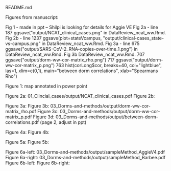 README.md

Figures from manuscript:

Fig 1 - made in ppt – Shilpi is looking for details for Aggie VE
Fig 2a - line 187 ggsave("output/NCAT_clinical_cases.png" in DataReview_ncat_ww.Rmd.
Fig 2b - line 1237 ggsave(plot=stateVcampus, "output/clinical-cases_state-vs-campus.png" in DataReview_ncat_ww.Rmd.
Fig 3a - line 675 ggsave("output/SARS-CoV-2_RNA-copies-over-time_1.png") in DataReview_ncat_ww.Rmd.
Fig 3b  DataReview_ncat_ww.Rmd.
707 ggsave("output/dorm-ww-cor-matrix_rho.png")
717 ggsave("output/dorm-ww-cor-matrix_p.png")
763 hist(corLong$cor, breaks=40, col="lightblue", las=1, xlim=c(0,1), main="between dorm correlations", xlab="Spearmans Rho")



Figure 1:  map annotated in power point

Figure 2a:  01_Clincial_cases/output/NCAT_clinical_cases.pdf
Figure 2b:

Figure 3a: 
Figure 3b:  03_Dorms-and-methods/output/dorm-ww-cor-matrix_rho.pdf
Figure 3c:  03_Dorms-and-methods/output/dorm-ww-cor-matrix_p.pdf
Figure 3d:  03_Dorms-and-methods/output/between-dorm-correlations.pdf (page 2, adjust in ppt)

Figure 4a:
Figure 4b:

Figure 5a:
Figure 5b:

Figure 6a-left:  03_Dorms-and-methods/output/sampleMethod_AggieV4.pdf
Figure 6a-right:  03_Dorms-and-methods/output/sampleMethod_Barbee.pdf
Figure 6b-left:
Figure 6b-right:

